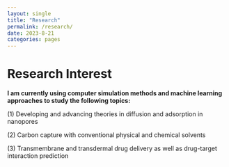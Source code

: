 ```yaml
---
layout: single
title: "Research"
permalink: /research/
date: 2023-8-21
categories: pages
---
```

# Research Interest
**I am currently using computer simulation methods and machine learning approaches to study the following topics:**

(1) Developing and advancing theories in diffusion and adsorption in nanopores

(2) Carbon capture with conventional physical and chemical solvents

(3) Transmembrane and transdermal drug delivery as well as drug-target interaction prediction
